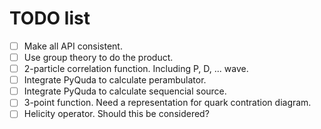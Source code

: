 # TODO list

- [ ] Make all API consistent.
- [ ] Use group theory to do the product.
- [ ] 2-particle correlation function. Including P, D, ... wave.
- [ ] Integrate PyQuda to calculate perambulator.
- [ ] Integrate PyQuda to calculate sequencial source.
- [ ] 3-point function. Need a representation for quark contration diagram.
- [ ] Helicity operator. Should this be considered?
